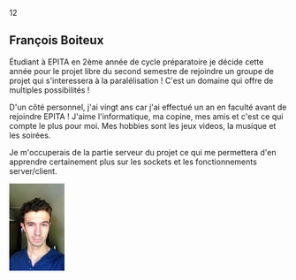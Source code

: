 <fontsize>$12$</fontsize>

François Boiteux
----------------

Étudiant à EPITA en 2ème année de cycle préparatoire je décide cette année pour
le projet libre du second semestre de rejoindre un groupe de projet qui
s'interessera à la paralélisation ! C'est un domaine qui offre de multiples
possibilités !

D'un côté personnel, j'ai vingt ans car j'ai effectué un an en faculté avant de
rejoindre EPITA ! J'aime l'informatique, ma copine, mes amis et c'est ce qui
compte le plus pour moi. Mes hobbies sont les jeux videos, la musique et les
soirées.

Je m'occuperais de la partie serveur du projet ce qui me permettera d'en
apprendre certainement plus sur les sockets et les fonctionnements
server/client. 

![boiteu_f](./images/boiteu_f.jpeg)
